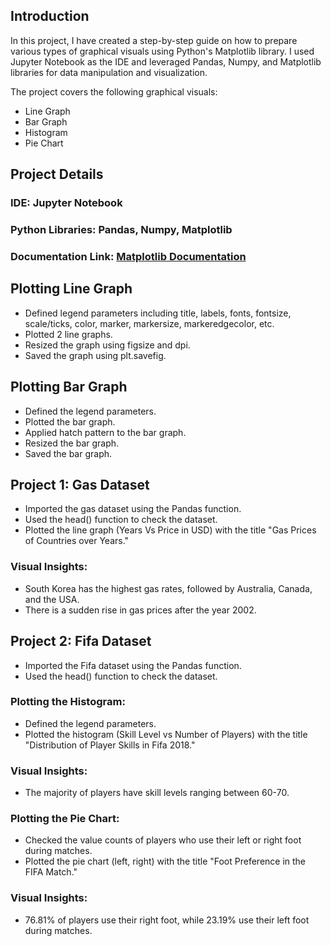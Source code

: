 ## Introduction

In this project, I have created a step-by-step guide on how to prepare various types of graphical visuals using Python's Matplotlib library. I used Jupyter Notebook as the IDE and leveraged Pandas, Numpy, and Matplotlib libraries for data manipulation and visualization.

The project covers the following graphical visuals:

- Line Graph
- Bar Graph
- Histogram
- Pie Chart

## Project Details

### IDE: Jupyter Notebook
### Python Libraries: Pandas, Numpy, Matplotlib
### Documentation Link: [Matplotlib Documentation](https://matplotlib.org/3.5.3/api/_as_gen/matplotlib.pyplot.html)

## Plotting Line Graph

- Defined legend parameters including title, labels, fonts, fontsize, scale/ticks, color, marker, markersize, markeredgecolor, etc.
- Plotted 2 line graphs.
- Resized the graph using figsize and dpi.
- Saved the graph using plt.savefig.

## Plotting Bar Graph

- Defined the legend parameters.
- Plotted the bar graph.
- Applied hatch pattern to the bar graph.
- Resized the bar graph.
- Saved the bar graph.

## Project 1: Gas Dataset

- Imported the gas dataset using the Pandas function.
- Used the head() function to check the dataset.
- Plotted the line graph (Years Vs Price in USD) with the title "Gas Prices of Countries over Years."

### Visual Insights: 
- South Korea has the highest gas rates, followed by Australia, Canada, and the USA.
- There is a sudden rise in gas prices after the year 2002.

## Project 2: Fifa Dataset

- Imported the Fifa dataset using the Pandas function.
- Used the head() function to check the dataset.

### Plotting the Histogram:
- Defined the legend parameters.
- Plotted the histogram (Skill Level vs Number of Players) with the title "Distribution of Player Skills in Fifa 2018."

### Visual Insights:
- The majority of players have skill levels ranging between 60-70.

### Plotting the Pie Chart:
- Checked the value counts of players who use their left or right foot during matches.
- Plotted the pie chart (left, right) with the title "Foot Preference in the FIFA Match."

### Visual Insights:
- 76.81% of players use their right foot, while 23.19% use their left foot during matches.

